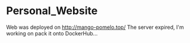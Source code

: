# Personal_Website
Web was deployed on http://mango-pomelo.top/
The server expired, I'm working on pack it onto DockerHub...
